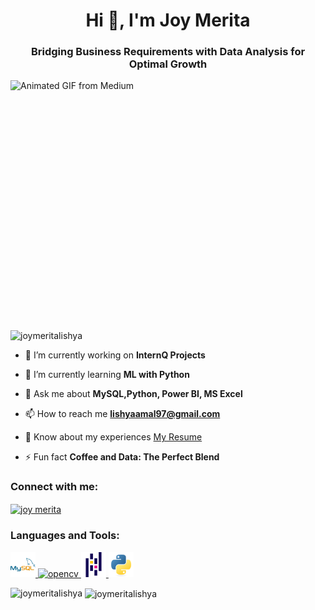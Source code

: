 <h1 align="center">Hi 👋, I'm Joy Merita</h1>
<h3 align="center">Bridging Business Requirements with Data Analysis for Optimal Growth</h3>

<img align="right" src="https://miro.medium.com/v2/resize:fit:1200/1*DsIpnvUFCtKFEXCWLx3g5Q.gif" alt="Animated GIF from Medium" width="600" height="400">


<p align="left"> <img src="https://komarev.com/ghpvc/?username=joymeritalishya&label=Profile%20views&color=0e75b6&style=flat" alt="joymeritalishya" /> </p>

- 🔭 I’m currently working on **InternQ Projects**

- 🌱 I’m currently learning **ML with Python**

- 💬 Ask me about **MySQL,Python, Power BI, MS Excel**

- 📫 How to reach me **lishyaamal97@gmail.com**

- 📄 Know about my experiences [My Resume](https://drive.google.com/file/d/1n_Fvbyh2JbKhVSwLFd5Sb2h0E1pTnNHE/view?usp=drive_link)

- ⚡ Fun fact **Coffee and Data: The Perfect Blend**

<h3 align="left">Connect with me:</h3>
<p align="left">
<a href="https://linkedin.com/in/joy merita" target="blank"><img align="center" src="https://raw.githubusercontent.com/rahuldkjain/github-profile-readme-generator/master/src/images/icons/Social/linked-in-alt.svg" alt="joy merita" height="30" width="40" /></a>
</p>

<h3 align="left">Languages and Tools:</h3>
<p align="left"> <a href="https://www.mysql.com/" target="_blank" rel="noreferrer"> <img src="https://raw.githubusercontent.com/devicons/devicon/master/icons/mysql/mysql-original-wordmark.svg" alt="mysql" width="40" height="40"/> </a> <a href="https://opencv.org/" target="_blank" rel="noreferrer"> <img src="https://www.vectorlogo.zone/logos/opencv/opencv-icon.svg" alt="opencv" width="40" height="40"/> </a> <a href="https://pandas.pydata.org/" target="_blank" rel="noreferrer"> <img src="https://raw.githubusercontent.com/devicons/devicon/2ae2a900d2f041da66e950e4d48052658d850630/icons/pandas/pandas-original.svg" alt="pandas" width="40" height="40"/> </a> <a href="https://www.python.org" target="_blank" rel="noreferrer"> <img src="https://raw.githubusercontent.com/devicons/devicon/master/icons/python/python-original.svg" alt="python" width="40" height="40"/> </a> </p>

<p><img align="left" src="https://github-readme-stats.vercel.app/api/top-langs?username=joymeritalishya&show_icons=true&locale=en&layout=compact" alt="joymeritalishya" /></p>

<p>&nbsp;<img align="center" src="https://github-readme-stats.vercel.app/api?username=joymeritalishya&show_icons=true&locale=en" alt="joymeritalishya" /></p>


